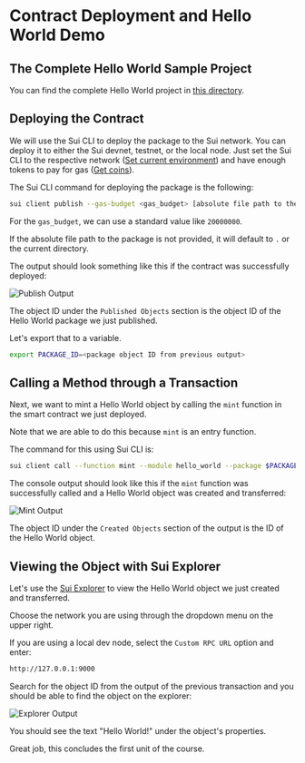 # Contract Deployment and Hello World Demo

## The Complete Hello World Sample Project

You can find the complete Hello World project in [this directory](../example_projects/hello_world). 

## Deploying the Contract

We will use the Sui CLI to deploy the package to the Sui network. You can deploy it to either the Sui devnet, testnet, or 
the local node. Just set the Sui CLI to the respective network ([Set current environment](https://docs.sui.io/references/cli/client#set-current-environment)) and have enough tokens to pay for gas ([Get coins](https://docs.sui.io/guides/developer/getting-started/get-coins)).

The Sui CLI command for deploying the package is the following:

```bash
sui client publish --gas-budget <gas_budget> [absolute file path to the package that needs to be published]
```

For the `gas_budget`, we can use a standard value like `20000000`.

If the absolute file path to the package is not provided, it will default to `.` or the current directory. 

The output should look something like this if the contract was successfully deployed:

![Publish Output](../images/publish.png)

The object ID under the `Published Objects` section is the object ID of the Hello World package we just published.

Let's export that to a variable. 

```bash
export PACKAGE_ID=<package object ID from previous output>
```

## Calling a Method through a Transaction

Next, we want to mint a Hello World object by calling the `mint` function in the smart contract we just deployed.

Note that we are able to do this because `mint` is an entry function. 

The command for this using Sui CLI is:

```bash
sui client call --function mint --module hello_world --package $PACKAGE_ID --gas-budget 10000000
```

The console output should look like this if the `mint` function was successfully called and a Hello World object was created and transferred:

![Mint Output](../images/mint.png)

The object ID under the `Created Objects` section of the output is the ID of the Hello World object.

## Viewing the Object with Sui Explorer

Let's use the [Sui Explorer](https://suiexplorer.com/) to view the Hello World object we just created and transferred.

Choose the network you are using through the dropdown menu on the upper right. 

If you are using a local dev node, select the `Custom RPC URL` option and enter:

```bash
http://127.0.0.1:9000
```

Search for the object ID from the output of the previous transaction and you should be able to find the object on the explorer:

![Explorer Output](../images/explorer.png)

You should see the text "Hello World!" under the object's properties. 

Great job, this concludes the first unit of the course.
